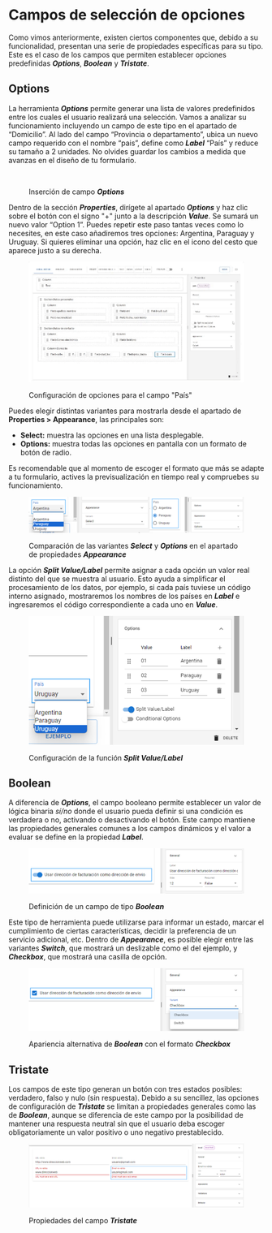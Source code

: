 # Campos de selección de opciones

Como vimos anteriormente, existen ciertos componentes que, debido a su funcionalidad, presentan una serie de propiedades específicas para su tipo. Este es el caso de los campos que permiten establecer opciones predefinidas _**Options**_, _**Boolean**_ y _**Tristate**_.

## Options

La herramienta _**Options**_ permite generar una lista de valores predefinidos entre los cuales el usuario realizará una selección. Vamos a analizar su funcionamiento incluyendo un campo de este tipo en el apartado de “Domicilio”. Al lado del campo “Provincia o departamento”, ubica un nuevo campo requerido con el nombre “pais”, define como _**Label**_ “País” y reduce su tamaño a 2 unidades. No olvides guardar los cambios a medida que avanzas en el diseño de tu formulario.

<div data-full-width="true">

<figure><img src="../.gitbook/assets/Inserción de campo Options.gif" alt=""><figcaption><p>Inserción de campo <em><strong>Options</strong></em></p></figcaption></figure>

</div>

Dentro de la sección _**Properties**_, dirígete al apartado _**Options**_ y haz clic sobre el botón con el signo "+" junto a la descripción _**Value**_. Se sumará un nuevo valor “Option 1”. Puedes repetir este paso tantas veces como lo necesites, en este caso añadiremos tres opciones: Argentina, Paraguay y Uruguay. Si quieres eliminar una opción, haz clic en el icono del cesto que aparece justo a su derecha.

<figure><img src="../.gitbook/assets/Configuración de opciones para el campo País.gif" alt=""><figcaption><p>Configuración de opciones para el campo "País"</p></figcaption></figure>

Puedes elegir distintas variantes para mostrarla desde el apartado de **Properties > Appearance**, las principales son:&#x20;

* **Select:** muestra las opciones en una lista desplegable.
* **Options:** muestra todas las opciones en pantalla con un formato de botón de radio.

Es recomendable que al momento de escoger el formato que más se adapte a tu formulario, actives la previsualización en tiempo real y compruebes su funcionamiento.

<figure><img src="../.gitbook/assets/RPA_2_19.png" alt=""><figcaption><p>Comparación de las variantes <em><strong>Select</strong></em> y <em><strong>Options</strong></em> en el apartado de propiedades <em><strong>Appearance</strong></em></p></figcaption></figure>

La opción _**Split Value/Label**_ permite asignar a cada opción un valor real distinto del que se muestra al usuario. Esto ayuda a simplificar el procesamiento de los datos, por ejemplo, si cada país tuviese un código interno asignado, mostraremos los nombres de los países en _**Label**_ e ingresaremos el código correspondiente a cada uno en _**Value**_.

<figure><img src="../.gitbook/assets/RPA_2_20.png" alt=""><figcaption><p>Configuración de la función <em><strong>Split Value/Label</strong></em></p></figcaption></figure>

## Boolean

A diferencia de _**Options**_, el campo booleano permite establecer un valor de lógica binaria _sí/no_ donde el usuario pueda definir si una condición es verdadera o no, activando o desactivando el botón. Este campo mantiene las propiedades generales comunes a los campos dinámicos y el valor a evaluar se define en la propiedad _**Label**_.

<figure><img src="../.gitbook/assets/RPA_2_21.png" alt=""><figcaption><p>Definición de un campo de tipo <em><strong>Boolean</strong></em></p></figcaption></figure>

Este tipo de herramienta puede utilizarse para informar un estado, marcar el cumplimiento de ciertas características, decidir la preferencia de un servicio adicional, etc. Dentro de _**Appearance**_, es posible elegir entre las variantes _**Switch**_, que mostrará un deslizable como el del ejemplo, y _**Checkbox**_, que mostrará una casilla de opción.

<figure><img src="../.gitbook/assets/RPA_2_22.png" alt=""><figcaption><p>Apariencia alternativa de <em><strong>Boolean</strong></em> con el formato <em><strong>Checkbox</strong></em></p></figcaption></figure>

## Tristate

Los campos de este tipo generan un botón con tres estados posibles: verdadero, falso y nulo (sin respuesta). Debido a su sencillez, las opciones de configuración de _**Tristate**_ se limitan a propiedades generales como las de _**Boolean**_, aunque se diferencia de este campo por la posibilidad de mantener una respuesta neutral sin que el usuario deba escoger obligatoriamente un valor positivo o uno negativo prestablecido.

<figure><img src="../.gitbook/assets/RPA_2_23.png" alt=""><figcaption><p>Propiedades del campo <em><strong>Tristate</strong></em></p></figcaption></figure>
